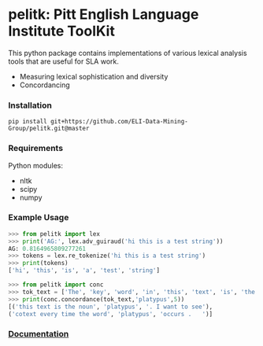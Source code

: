# pelitk: Pitt English Language Institute ToolKit
This python package contains implementations of various lexical analysis tools that are useful for SLA work.

- Measuring lexical sophistication and diversity
- Concordancing

### Installation
`pip install git+https://github.com/ELI-Data-Mining-Group/pelitk.git@master`


### Requirements
Python modules:
- nltk
- scipy
- numpy


### Example Usage
```python
>>> from pelitk import lex
>>> print('AG:', lex.adv_guiraud('hi this is a test string'))
AG: 0.8164965809277261
>>> tokens = lex.re_tokenize('hi this is a test string')
>>> print(tokens)
['hi', 'this', 'is', 'a', 'test', 'string']
```

```python
>>> from pelitk import conc
>>> tok_text = ['The', 'key', 'word', 'in', 'this', 'text', 'is', 'the', 'noun', 'platypus', '.', 'I', 'want', 'to', 'see', 'the', 'cotext', 'every', 'time', 'the', 'word', 'platypus', 'occurs', '.']
>>> print(conc.concordance(tok_text,'platypus',5))
[('this text is the noun', 'platypus', '. I want to see'),
('cotext every time the word', 'platypus', 'occurs .   ')]
```


### [Documentation](docs)
